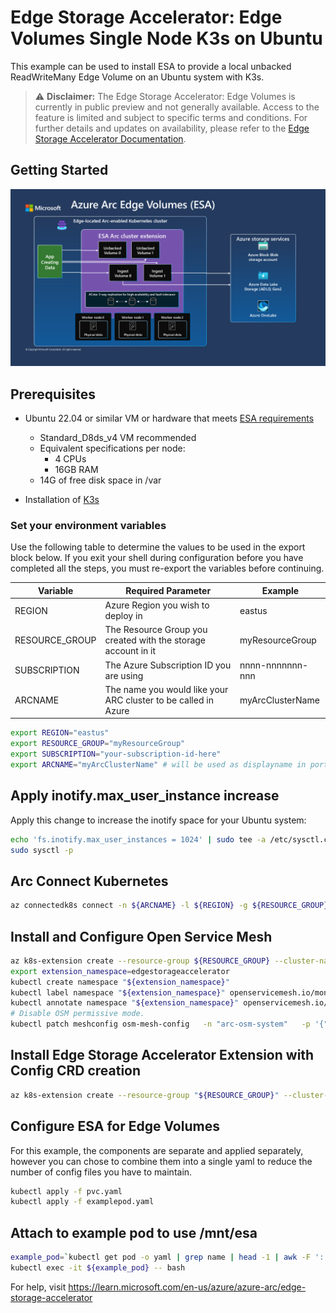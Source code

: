 # Edge Storage Accelerator: Edge Volumes Single Node K3s on Ubuntu
This example can be used to install ESA to provide a local unbacked ReadWriteMany Edge Volume on an Ubuntu system with K3s. 

> ⚠️ **Disclaimer:** The Edge Storage Accelerator: Edge Volumes is currently in public preview and not generally available. Access to the feature is limited and subject to specific terms and conditions. For further details and updates on availability, please refer to the [Edge Storage Accelerator Documentation](https://learn.microsoft.com/azure/azure-arc/edge-storage-accelerator/overview).

## Getting Started
![Edge Storage Accelerator Diagram.](esaEdgeVolumes.png)

## Prerequisites
* Ubuntu 22.04 or similar VM or hardware that meets [ESA requirements](https://learn.microsoft.com/en-us/azure/azure-arc/edge-storage-accelerator/prepare-linux#minimum-hardware-requirements)
  * Standard_D8ds_v4 VM recommended
  * Equivalent specifications per node:
    * 4 CPUs
    * 16GB RAM
  * 14G of free disk space in /var

* Installation of [K3s](https://docs.k3s.io/quick-start)

### Set your environment variables
Use the following table to determine the values to be used in the export block below. If you exit your shell during configuration before you have completed all the steps, you must re-export the variables before continuing.  

|Variable        | Required Parameter                                             | Example |
|----------------|----------------------------------------------------------------|-----------------|
|REGION          | Azure Region you wish to deploy in                             | eastus          |
|RESOURCE_GROUP  | The Resource Group you created with the storage account in it  | myResourceGroup |
|SUBSCRIPTION    | The Azure Subscription ID you are using                        | nnnn-nnnnnnn-nnn|
|ARCNAME         | The name you would like your ARC cluster to be called in Azure | myArcClusterName|

```bash
export REGION="eastus"
export RESOURCE_GROUP="myResourceGroup"
export SUBSCRIPTION="your-subscription-id-here"
export ARCNAME="myArcClusterName" # will be used as displayname in portal
```
## Apply inotify.max_user_instance increase
Apply this change to increase the inotify space for your Ubuntu system: 

```bash
echo 'fs.inotify.max_user_instances = 1024' | sudo tee -a /etc/sysctl.conf
sudo sysctl -p
```
## Arc Connect Kubernetes
```bash
az connectedk8s connect -n ${ARCNAME} -l ${REGION} -g ${RESOURCE_GROUP} --subscription ${SUBSCRIPTION}
```
## Install and Configure Open Service Mesh
```bash
az k8s-extension create --resource-group ${RESOURCE_GROUP} --cluster-name ${ARCNAME} --cluster-type connectedClusters --extension-type Microsoft.openservicemesh --scope cluster --name osm
export extension_namespace=edgestorageaccelerator
kubectl create namespace "${extension_namespace}"
kubectl label namespace "${extension_namespace}" openservicemesh.io/monitored-by=osm
kubectl annotate namespace "${extension_namespace}" openservicemesh.io/sidecar-injection=enabled
# Disable OSM permissive mode.
kubectl patch meshconfig osm-mesh-config   -n "arc-osm-system"   -p '{"spec":{"traffic":{"enablePermissiveTrafficPolicyMode":'"false"'}}}'    --type=merge
```

## Install Edge Storage Accelerator Extension with Config CRD creation
```bash
az k8s-extension create --resource-group "${RESOURCE_GROUP}" --cluster-name "${ARCNAME}" --cluster-type connectedClusters --name "esa-`mktemp -u XXXXXX`" --extension-type microsoft.edgestorageaccelerator --config feature.diskStorageClass="default,local-path" --config  edgeStorageConfiguration.create=true
```
## Configure ESA for Edge Volumes 
For this example, the components are separate and applied separately, however you can chose to combine them into a single yaml to reduce the number of config files you have to maintain. 

```bash
kubectl apply -f pvc.yaml
kubectl apply -f examplepod.yaml
```

## Attach to example pod to use /mnt/esa

```bash
example_pod=`kubectl get pod -o yaml | grep name | head -1 | awk -F ':' '{print $2}'`
kubectl exec -it ${example_pod} -- bash
```

For help, visit https://learn.microsoft.com/en-us/azure/azure-arc/edge-storage-accelerator
